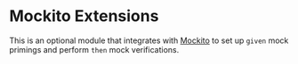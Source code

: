 # Mockito Extensions
This is an optional module that integrates with [Mockito](http://site.mockito.org/) to set up `given` mock primings and perform `then` mock verifications.

